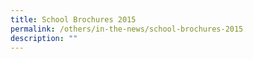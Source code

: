 ```yaml
---
title: School Brochures 2015
permalink: /others/in-the-news/school-brochures-2015
description: ""
---
```

